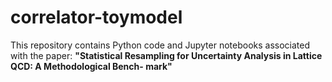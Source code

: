 # correlator-toymodel
This repository contains Python code and Jupyter notebooks associated with the paper: **"Statistical Resampling for Uncertainty Analysis in Lattice QCD: A Methodological Bench- mark"**
